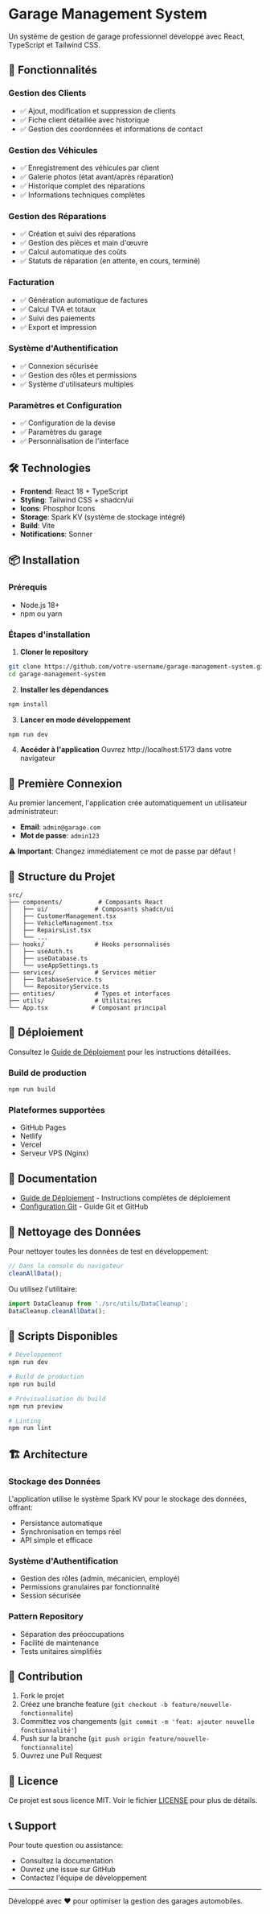 # Garage Management System

Un système de gestion de garage professionnel développé avec React, TypeScript et Tailwind CSS.

## 🚀 Fonctionnalités

### Gestion des Clients
- ✅ Ajout, modification et suppression de clients
- ✅ Fiche client détaillée avec historique
- ✅ Gestion des coordonnées et informations de contact

### Gestion des Véhicules
- ✅ Enregistrement des véhicules par client
- ✅ Galerie photos (état avant/après réparation)
- ✅ Historique complet des réparations
- ✅ Informations techniques complètes

### Gestion des Réparations
- ✅ Création et suivi des réparations
- ✅ Gestion des pièces et main d'œuvre
- ✅ Calcul automatique des coûts
- ✅ Statuts de réparation (en attente, en cours, terminé)

### Facturation
- ✅ Génération automatique de factures
- ✅ Calcul TVA et totaux
- ✅ Suivi des paiements
- ✅ Export et impression

### Système d'Authentification
- ✅ Connexion sécurisée
- ✅ Gestion des rôles et permissions
- ✅ Système d'utilisateurs multiples

### Paramètres et Configuration
- ✅ Configuration de la devise
- ✅ Paramètres du garage
- ✅ Personnalisation de l'interface

## 🛠️ Technologies

- **Frontend**: React 18 + TypeScript
- **Styling**: Tailwind CSS + shadcn/ui
- **Icons**: Phosphor Icons
- **Storage**: Spark KV (système de stockage intégré)
- **Build**: Vite
- **Notifications**: Sonner

## 📦 Installation

### Prérequis
- Node.js 18+
- npm ou yarn

### Étapes d'installation

1. **Cloner le repository**
```bash
git clone https://github.com/votre-username/garage-management-system.git
cd garage-management-system
```

2. **Installer les dépendances**
```bash
npm install
```

3. **Lancer en mode développement**
```bash
npm run dev
```

4. **Accéder à l'application**
Ouvrez http://localhost:5173 dans votre navigateur

## 🔐 Première Connexion

Au premier lancement, l'application crée automatiquement un utilisateur administrateur:

- **Email**: `admin@garage.com`
- **Mot de passe**: `admin123`

⚠️ **Important**: Changez immédiatement ce mot de passe par défaut !

## 📁 Structure du Projet

```
src/
├── components/          # Composants React
│   ├── ui/             # Composants shadcn/ui
│   ├── CustomerManagement.tsx
│   ├── VehicleManagement.tsx
│   ├── RepairsList.tsx
│   └── ...
├── hooks/              # Hooks personnalisés
│   ├── useAuth.ts
│   ├── useDatabase.ts
│   └── useAppSettings.ts
├── services/           # Services métier
│   ├── DatabaseService.ts
│   └── RepositoryService.ts
├── entities/           # Types et interfaces
├── utils/              # Utilitaires
└── App.tsx            # Composant principal
```

## 🚀 Déploiement

Consultez le [Guide de Déploiement](./DEPLOYMENT.md) pour les instructions détaillées.

### Build de production
```bash
npm run build
```

### Plateformes supportées
- GitHub Pages
- Netlify
- Vercel
- Serveur VPS (Nginx)

## 📖 Documentation

- [Guide de Déploiement](./DEPLOYMENT.md) - Instructions complètes de déploiement
- [Configuration Git](./GIT_SETUP.md) - Guide Git et GitHub

## 🧹 Nettoyage des Données

Pour nettoyer toutes les données de test en développement:

```javascript
// Dans la console du navigateur
cleanAllData();
```

Ou utilisez l'utilitaire:
```javascript
import DataCleanup from './src/utils/DataCleanup';
DataCleanup.cleanAllData();
```

## 🔧 Scripts Disponibles

```bash
# Développement
npm run dev

# Build de production
npm run build

# Prévisualisation du build
npm run preview

# Linting
npm run lint
```

## 🏗️ Architecture

### Stockage des Données
L'application utilise le système Spark KV pour le stockage des données, offrant:
- Persistance automatique
- Synchronisation en temps réel
- API simple et efficace

### Système d'Authentification
- Gestion des rôles (admin, mécanicien, employé)
- Permissions granulaires par fonctionnalité
- Session sécurisée

### Pattern Repository
- Séparation des préoccupations
- Facilité de maintenance
- Tests unitaires simplifiés

## 🤝 Contribution

1. Fork le projet
2. Créez une branche feature (`git checkout -b feature/nouvelle-fonctionnalite`)
3. Committez vos changements (`git commit -m 'feat: ajouter nouvelle fonctionnalité'`)
4. Push sur la branche (`git push origin feature/nouvelle-fonctionnalite`)
5. Ouvrez une Pull Request

## 📝 Licence

Ce projet est sous licence MIT. Voir le fichier [LICENSE](LICENSE) pour plus de détails.

## 📞 Support

Pour toute question ou assistance:
- Consultez la documentation
- Ouvrez une issue sur GitHub
- Contactez l'équipe de développement

---

Développé avec ❤️ pour optimiser la gestion des garages automobiles.